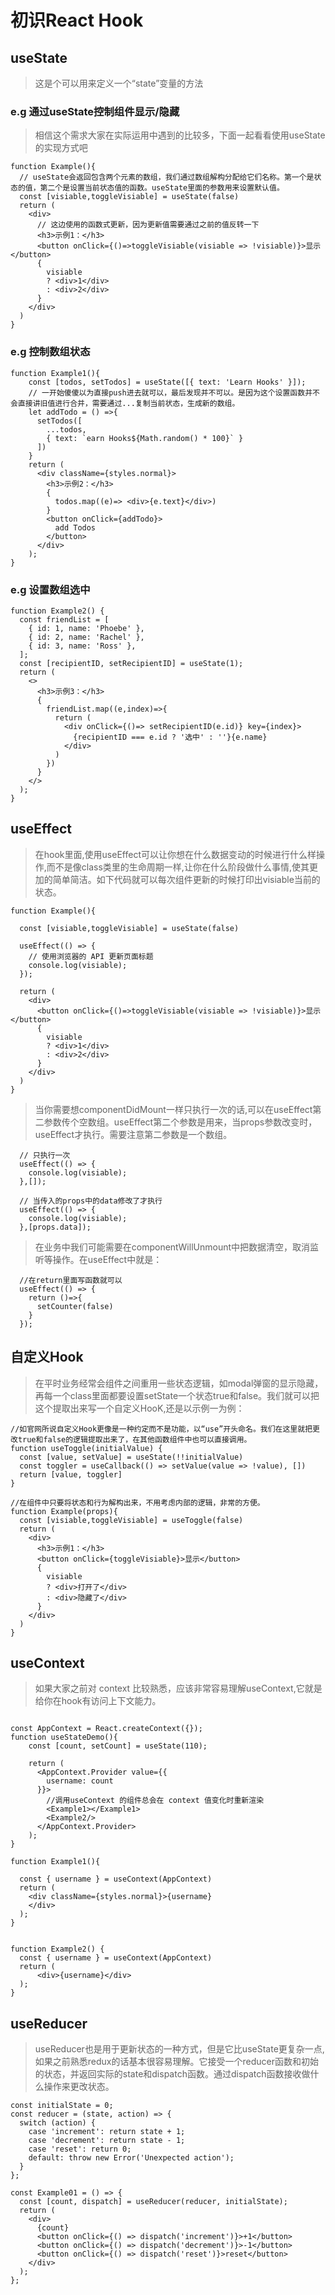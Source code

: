 # 初识React Hook

## useState

> 这是个可以用来定义一个“state”变量的方法

### e.g 通过useState控制组件显示/隐藏

> 相信这个需求大家在实际运用中遇到的比较多，下面一起看看使用useState的实现方式吧

```
function Example(){
  // useState会返回包含两个元素的数组，我们通过数组解构分配给它们名称。第一个是状态的值，第二个是设置当前状态值的函数。useState里面的参数用来设置默认值。
  const [visiable,toggleVisiable] = useState(false)
  return (
    <div>
      // 这边使用的函数式更新，因为更新值需要通过之前的值反转一下
      <h3>示例1：</h3>
      <button onClick={()=>toggleVisiable(visiable => !visiable)}>显示</button>
      {
        visiable
        ? <div>1</div>
        : <div>2</div>
      }
    </div>
  )
}
```

### e.g 控制数组状态

```
function Example1(){
    const [todos, setTodos] = useState([{ text: 'Learn Hooks' }]);
    // 一开始傻傻以为直接push进去就可以，最后发现并不可以。是因为这个设置函数并不会直接讲旧值进行合并，需要通过...复制当前状态，生成新的数组。
    let addTodo = () =>{
      setTodos([
        ...todos,
        { text: `earn Hooks${Math.random() * 100}` }
      ])
    }
    return (
      <div className={styles.normal}>
        <h3>示例2：</h3>
        {
          todos.map((e)=> <div>{e.text}</div>)
        }
        <button onClick={addTodo}>
          add Todos
        </button>
      </div>
    );
}
```

### e.g 设置数组选中

```
function Example2() {
  const friendList = [
    { id: 1, name: 'Phoebe' },
    { id: 2, name: 'Rachel' },
    { id: 3, name: 'Ross' },
  ];  
  const [recipientID, setRecipientID] = useState(1);
  return (
    <>
      <h3>示例3：</h3>
      {
        friendList.map((e,index)=>{
          return (
            <div onClick={()=> setRecipientID(e.id)} key={index}>
              {recipientID === e.id ? '选中' : ''}{e.name}
            </div>
          )
        })
      }
    </>
  );
}
```


## useEffect

> 在hook里面,使用useEffect可以让你想在什么数据变动的时候进行什么样操作,而不是像class类里的生命周期一样,让你在什么阶段做什么事情,使其更加的简单简洁。如下代码就可以每次组件更新的时候打印出visiable当前的状态。
```
function Example(){

  const [visiable,toggleVisiable] = useState(false)

  useEffect(() => {
    // 使用浏览器的 API 更新页面标题
    console.log(visiable);
  });
  
  return (
    <div>
      <button onClick={()=>toggleVisiable(visiable => !visiable)}>显示</button>
      {
        visiable
        ? <div>1</div>
        : <div>2</div>
      }
    </div>
  )
}
```

> 当你需要想componentDidMount一样只执行一次的话,可以在useEffect第二参数传个空数组。useEffect第二个参数是用来，当props参数改变时，useEffect才执行。需要注意第二参数是一个数组。

```
  // 只执行一次
  useEffect(() => {
    console.log(visiable);
  },[]);

  // 当传入的props中的data修改了才执行
  useEffect(() => {
    console.log(visiable);
  },[props.data]); 
```

> 在业务中我们可能需要在componentWillUnmount中把数据清空，取消监听等操作。在useEffect中就是：
```
  //在return里面写函数就可以
  useEffect(() => {
    return ()=>{
      setCounter(false)
    }
  });
```

## 自定义Hook

> 在平时业务经常会组件之间重用一些状态逻辑，如modal弹窗的显示隐藏，再每一个class里面都要设置setState一个状态true和false。我们就可以把这个提取出来写一个自定义HooK,还是以示例一为例：

```
//如官网所说自定义Hook更像是一种约定而不是功能，以“use”开头命名。我们在这里就把更改true和false的逻辑提取出来了，在其他函数组件中也可以直接调用。
function useToggle(initialValue) {
  const [value, setValue] = useState(!!initialValue)
  const toggler = useCallback(() => setValue(value => !value), [])
  return [value, toggler]
}

//在组件中只要将状态和行为解构出来，不用考虑内部的逻辑，非常的方便。
function Example(props){
  const [visiable,toggleVisiable] = useToggle(false)
  return (
    <div>
      <h3>示例1：</h3>
      <button onClick={toggleVisiable}>显示</button>
      {
        visiable
        ? <div>打开了</div>
        : <div>隐藏了</div>
      }
    </div>
  )
}
```

## useContext

> 如果大家之前对 context 比较熟悉，应该非常容易理解useContext,它就是给你在hook有访问上下文能力。

```

const AppContext = React.createContext({});
function useStateDemo(){
    const [count, setCount] = useState(110);
  
    return (
      <AppContext.Provider value={{
        username: count
      }}>
        //调用useContext 的组件总会在 context 值变化时重新渲染
        <Example1></Example1>
        <Example2/>
      </AppContext.Provider>
    );
}

function Example1(){

  const { username } = useContext(AppContext)
  return (
    <div className={styles.normal}>{username}
    </div>
  );
}


function Example2() {
  const { username } = useContext(AppContext)
  return (
      <div>{username}</div>
  );
}
```


## useReducer

> useReducer也是用于更新状态的一种方式，但是它比useState更复杂一点,如果之前熟悉redux的话基本很容易理解。它接受一个reducer函数和初始的状态，并返回实际的state和dispatch函数。通过dispatch函数接收做什么操作来更改状态。

```
const initialState = 0;
const reducer = (state, action) => {
  switch (action) {
    case 'increment': return state + 1;
    case 'decrement': return state - 1;
    case 'reset': return 0;
    default: throw new Error('Unexpected action');
  }
};

const Example01 = () => {
  const [count, dispatch] = useReducer(reducer, initialState);
  return (
    <div>
      {count}
      <button onClick={() => dispatch('increment')}>+1</button>
      <button onClick={() => dispatch('decrement')}>-1</button>
      <button onClick={() => dispatch('reset')}>reset</button>
    </div>
  );
};
```

